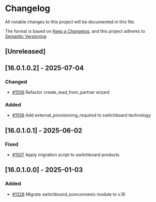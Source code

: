 # Changelog
All notable changes to this project will be documented in this file.

The format is based on [Keep a Changelog](https://keepachangelog.com/en/1.0.0/),
and this project adheres to [Semantic Versioning](https://semver.org/spec/v2.0.0.html).

## [Unreleased]
## [16.0.1.0.2] - 2025-07-04
### Changed
- [#1556](https://git.coopdevs.org/coopdevs/som-connexio/odoo-somconnexio/-/merge_requests/1556) Refactor create_lead_from_partner wizard
### Added
- [#1556](https://git.coopdevs.org/coopdevs/som-connexio/odoo-somconnexio/-/merge_requests/1556) Add external_provisioning_required to switchboard technology

## [16.0.1.0.1] - 2025-06-02
### Fixed
- [#1507](https://git.coopdevs.org/coopdevs/som-connexio/odoo-somconnexio/-/merge_requests/1507) Apply migration script to switchboard products

## [16.0.1.0.0] - 2025-01-03
### Added
- [#1328](https://git.coopdevs.org/coopdevs/som-connexio/odoo-somconnexio/-/merge_requests/1328) Migrate switchboard_somconnexio module to v.16

